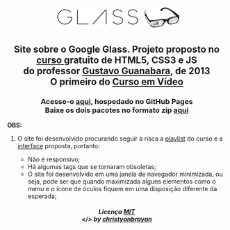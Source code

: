<h1 align="center">
 <img src="site/_imagens/glass-logo-peq.jpg">
 <img src="site/_imagens/glass-logo-med.jpg" height="49px">
</h1>

<h2 align="center">
  Site sobre o Google Glass.
  Projeto proposto no
  <a href="https://www.youtube.com/playlist?list=PLHz_AreHm4dlAnJ_jJtV29RFxnPHDuk9o" target="_blank">
  curso </a> gratuito de HTML5, CSS3 e JS
  <br>
  do professor <a href="https://github.com/gustavoguanabara" target="_blank">
  Gustavo Guanabara</a>, de 2013
  <br>
  O primeiro do <a href="https://cursoemvideo.com" target="_blank"> Curso em Vídeo </a>
</h2>

<h3 align="center">
   Acesse-o <a href="https://christyanbrayan.github.io/site-google-glass" target="_blank"> aqui</a>, hospedado
   no GitHub Pages
   <br>
   Baixe os dois pacotes no formato zip
   <a href="https://github.com/christyanbrayan/site-google-glass/tree/master/site/pacotes" target="_blank">
   aqui</a>
</h3>

**OBS:**
1. O site foi desenvolvido procurando seguir à risca a [playlist](https://www.youtube.com/playlist?list=PLHz_AreHm4dlAnJ_jJtV29RFxnPHDuk9o) do curso e a [interface](https://github.com/christyanbrayan/site-google-glass/tree/master/site/_interface) proposta, portanto:

   * Não é responsivo;
   * Há algumas tags que se tornaram obsoletas;
   * O site foi desenvolvido em uma janela de navegador minimizada, ou seja, pode ser que quando maximizada alguns elementos como o menu e o ícone de óculos fiquem em uma disposição diferente da esperada;

<h5 align="center">
 Licença <a href="https://github.com/christyanbrayan/site-google-glass/blob/master/LICENSE"> MIT </a>
 <br>
 &lt;/&gt; by <a href="https://github.com/christyanbrayan"> christyanbrayan </a>
</h5>
